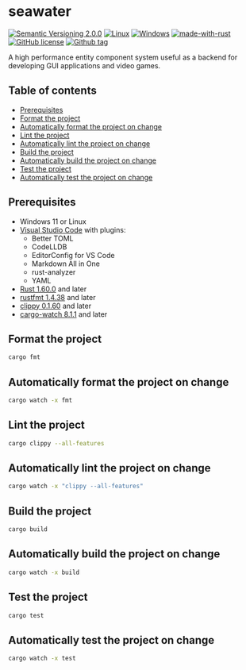 # seawater
[![Semantic Versioning 2.0.0](https://img.shields.io/badge/semver-2.0.0-standard.svg)](https://semver.org/)
[![Linux](https://svgshare.com/i/Zhy.svg)](https://svgshare.com/i/Zhy.svg)
[![Windows](https://svgshare.com/i/ZhY.svg)](https://svgshare.com/i/ZhY.svg)
[![made-with-rust](https://img.shields.io/badge/Made%20with-Rust-1f425f.svg)](https://www.rust-lang.org/)
[![GitHub license](https://img.shields.io/github/license/ii887522/seawater.svg)](https://github.com/ii887522/seawater/blob/master/LICENSE)
[![Github tag](https://badgen.net/github/tag/ii887522/seawater)](https://github.com/ii887522/seawater/tags/)

A high performance entity component system useful as a backend for developing GUI applications and video games.

## Table of contents
- [Prerequisites](https://github.com/ii887522/seawater#prerequisites)
- [Format the project](https://github.com/ii887522/seawater#format-the-project)
- [Automatically format the project on change](https://github.com/ii887522/seawater#automatically-format-the-project-on-change)
- [Lint the project](https://github.com/ii887522/seawater#lint-the-project)
- [Automatically lint the project on change](https://github.com/ii887522/seawater#automatically-lint-the-project-on-change)
- [Build the project](https://github.com/ii887522/seawater#build-the-project)
- [Automatically build the project on change](https://github.com/ii887522/seawater#automatically-build-the-project-on-change)
- [Test the project](https://github.com/ii887522/seawater#test-the-project)
- [Automatically test the project on change](https://github.com/ii887522/seawater#automatically-test-the-project-on-change)

## Prerequisites
- Windows 11 or Linux
- [Visual Studio Code](https://code.visualstudio.com/) with plugins:
  - Better TOML
  - CodeLLDB
  - EditorConfig for VS Code
  - Markdown All in One
  - rust-analyzer
  - YAML
- [Rust 1.60.0](https://www.rust-lang.org/) and later
- [rustfmt 1.4.38](https://github.com/rust-lang/rustfmt) and later
- [clippy 0.1.60](https://github.com/rust-lang/rust-clippy) and later
- [cargo-watch 8.1.1](https://github.com/watchexec/cargo-watch) and later

## Format the project
```sh
cargo fmt
```

## Automatically format the project on change
```sh
cargo watch -x fmt
```

## Lint the project
```sh
cargo clippy --all-features
```

## Automatically lint the project on change
```sh
cargo watch -x "clippy --all-features"
```

## Build the project
```sh
cargo build
```

## Automatically build the project on change
```sh
cargo watch -x build
```

## Test the project
```sh
cargo test
```

## Automatically test the project on change
```sh
cargo watch -x test
```
